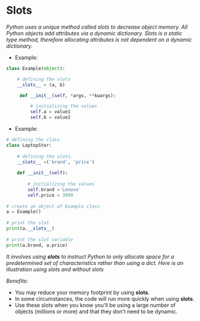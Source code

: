 # Slots
_Python uses a unique method called slots to decrease object memory. All Python objects add attributes via a dynamic dictionary. Slots is a static type method, therefore allocating attributes is not dependent on a dynamic dictionary._
+ Example:
```python
class Example(object):

    # defining the slots
    __slots__ = (a, b) 

     def __init__(self, *args, **kwargs):

         # initializing the values
         self.a = value1
         self.b = value2
```
+ Example:
```python
# defining the class.
class LaptopStor:
      
    # defining the slots.
    __slots__ =('brand', 'price')
      
    def __init__(self):
          
        # initializing the values
        self.brand ='Lenovo'
        self.price = 3999
  
# create an object of Example class
a = Example()
  
# print the slot
print(a.__slots__)
  
# print the slot variable
print(a.brand, a.price)
```

_It involves using __slots__ to instruct Python to only allocate space for a predetermined set of characteristics rather than using a dict. Here is an illustration using slots and without slots_

_Benefits:_
+ You may reduce your memory footprint by using __slots__. 
+ In some circumstances, the code will run more quickly when using __slots__. 
+ Use these slots when you know you'll be using a large number of objects (millions or more) and that they don't need to be dynamic.